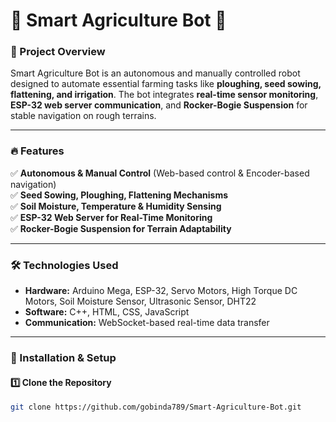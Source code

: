 # 🚜 Smart Agriculture Bot 🤖  

### 📌 Project Overview  
Smart Agriculture Bot is an autonomous and manually controlled robot designed to automate essential farming tasks like **ploughing, seed sowing, flattening, and irrigation**. The bot integrates **real-time sensor monitoring**, **ESP-32 web server communication**, and **Rocker-Bogie Suspension** for stable navigation on rough terrains.  

---

### 🔥 Features  
✅ **Autonomous & Manual Control** (Web-based control & Encoder-based navigation)  
✅ **Seed Sowing, Ploughing, Flattening Mechanisms**  
✅ **Soil Moisture, Temperature & Humidity Sensing**  
✅ **ESP-32 Web Server for Real-Time Monitoring**  
✅ **Rocker-Bogie Suspension for Terrain Adaptability**  

---

### 🛠️ Technologies Used  
- **Hardware:** Arduino Mega, ESP-32, Servo Motors, High Torque DC Motors, Soil Moisture Sensor, Ultrasonic Sensor, DHT22  
- **Software:** C++, HTML, CSS, JavaScript  
- **Communication:** WebSocket-based real-time data transfer  

---

### 🚀 Installation & Setup  
#### **1️⃣ Clone the Repository**  
```bash
git clone https://github.com/gobinda789/Smart-Agriculture-Bot.git
